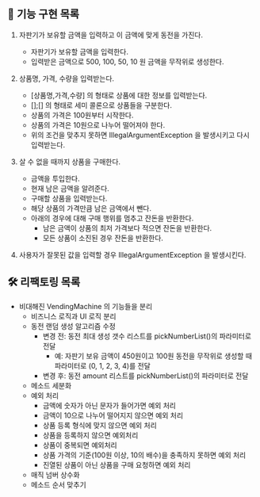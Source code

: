 ## 🚀 기능 구현 목록

1. 자판기가 보유할 금액을 입력하고 이 금액에 맞게 동전을 가진다.
    - 자판기가 보유할 금액을 입력한다.
    - 입력받은 금액으로 500, 100, 50, 10 원 금액을 무작위로 생성한다.


2. 상품명, 가격, 수량을 입력받는다.
    - [상품명,가격,수량] 의 형태로 상품에 대한 정보를 입력받는다.
    - [];[] 의 형태로 세미 콜론으로 상품들을 구분한다.
    - 상품의 가격은 100원부터 시작한다.
    - 상품의 가격은 10원으로 나누어 떨어져야 한다.
    - 위의 조건을 맞추지 못하면 IllegalArgumentException 을 발생시키고 다시 입력받는다.


3. 살 수 없을 때까지 상품을 구매한다.
    - 금액을 투입한다.
    - 현재 남은 금액을 알려준다.
    - 구매할 상품을 입력받는다.
    - 해당 상품의 가격만큼 남은 금액에서 뺀다.
    - 아래의 경우에 대해 구매 행위를 멈추고 잔돈을 반환한다.
        * 남은 금액이 상품의 최저 가격보다 적으면 잔돈을 반환한다.
        * 모든 상품이 소진된 경우 잔돈을 반환한다.

4. 사용자가 잘못된 값을 입력할 경우 IllegalArgumentException 을 발생시킨다.

## 🛠 리팩토링 목록

- 비대해진 VendingMachine 의 기능들을 분리
   * 비즈니스 로직과 UI 로직 분리
   * 동전 랜덤 생성 알고리즘 수정
      * 변경 전: 동전 최대 생성 갯수 리스트를 pickNumberList()의 파라미터로 전달
        - 예: 자판기 보유 금액이 450원이고 100원 동전을 무작위로 생성할 때 파라미터로 (0, 1, 2, 3, 4)를 전달
      * 변경 후: 동전 amount 리스트를 pickNumberList()의 파라미터로 전달
   * 메소드 세분화
   * 예외 처리
      - 금액에 숫자가 아닌 문자가 들어가면 예외 처리
      - 금액이 10으로 나누어 떨어지지 않으면 예외 처리
      - 상품 등록 형식에 맞지 않으면 예외 처리
      - 상품을 등록하지 않으면 예외처리
      - 상품이 중복되면 예외처리
      - 상품 가격의 기준(100원 이상, 10의 배수)을 충족하지 못하면 예외 처리
      - 진열된 상품이 아닌 상품을 구매 요청하면 예외 처리
   * 매직 넘버 상수화
   * 메소드 순서 맞추기
   